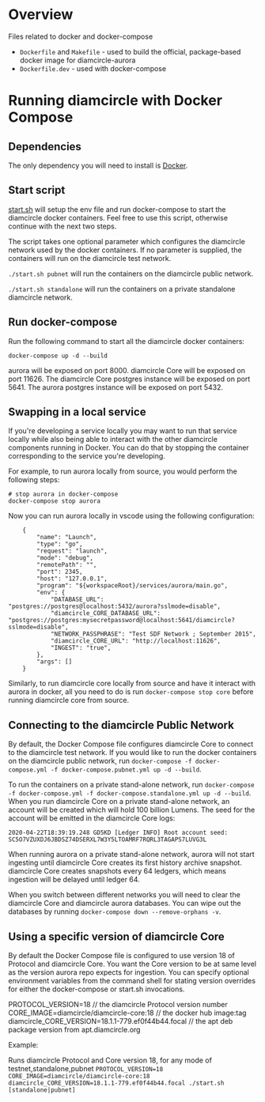 # Overview

Files related to docker and docker-compose
* `Dockerfile` and `Makefile` - used to build the official, package-based docker image for diamcircle-aurora
* `Dockerfile.dev` - used with docker-compose

# Running diamcircle with Docker Compose

## Dependencies

The only dependency you will need to install is [Docker](https://www.docker.com/products/docker-desktop).

## Start script

[start.sh](./start.sh) will setup the env file and run docker-compose to start the diamcircle docker containers. Feel free to use this script, otherwise continue with the next two steps.

The script takes one optional parameter which configures the diamcircle network used by the docker containers. If no parameter is supplied, the containers will run on the diamcircle test network.

`./start.sh pubnet` will run the containers on the diamcircle public network.

`./start.sh standalone` will run the containers on a private standalone diamcircle network.

## Run docker-compose

Run the following command to start all the diamcircle docker containers:

```
docker-compose up -d --build
```

aurora will be exposed on port 8000. diamcircle Core will be exposed on port 11626. The diamcircle Core postgres instance will be exposed on port 5641.
The aurora postgres instance will be exposed on port 5432.

## Swapping in a local service

If you're developing a service locally you may want to run that service locally while also being able to interact with the other diamcircle components running in Docker. You can do that by stopping the container corresponding to the service you're developing.

For example, to run aurora locally from source, you would perform the following steps:

```
# stop aurora in docker-compose
docker-compose stop aurora
```

Now you can run aurora locally in vscode using the following configuration:
```
    {
        "name": "Launch",
        "type": "go",
        "request": "launch",
        "mode": "debug",
        "remotePath": "",
        "port": 2345,
        "host": "127.0.0.1",
        "program": "${workspaceRoot}/services/aurora/main.go",
        "env": {
            "DATABASE_URL": "postgres://postgres@localhost:5432/aurora?sslmode=disable",
            "diamcircle_CORE_DATABASE_URL": "postgres://postgres:mysecretpassword@localhost:5641/diamcircle?sslmode=disable",
            "NETWORK_PASSPHRASE": "Test SDF Network ; September 2015",
            "diamcircle_CORE_URL": "http://localhost:11626",
            "INGEST": "true",
        },
        "args": []
    }
```

Similarly, to run diamcircle core locally from source and have it interact with aurora in docker, all you need to do is run `docker-compose stop core` before running diamcircle core from source.

## Connecting to the diamcircle Public Network

By default, the Docker Compose file configures diamcircle Core to connect to the diamcircle test network. If you would like to run the docker containers on the
diamcircle public network, run `docker-compose -f docker-compose.yml -f docker-compose.pubnet.yml up -d --build`. 

To run the containers on a private stand-alone network, run `docker-compose -f docker-compose.yml -f docker-compose.standalone.yml up -d --build`.
When you run diamcircle Core on a private stand-alone network, an account will be created which will hold 100 billion Lumens.
The seed for the account will be emitted in the diamcircle Core logs:

```
2020-04-22T18:39:19.248 GD5KD [Ledger INFO] Root account seed: SC5O7VZUXDJ6JBDSZ74DSERXL7W3Y5LTOAMRF7RQRL3TAGAPS7LUVG3L
```

When running aurora on a private stand-alone network, aurora will not start ingesting until diamcircle Core creates its first history archive snapshot. diamcircle Core creates snapshots every 64 ledgers, which means ingestion will be delayed until ledger 64.

When you switch between different networks you will need to clear the diamcircle Core and diamcircle aurora databases. You can wipe out the databases by running `docker-compose down --remove-orphans -v`.

## Using a specific version of diamcircle Core

By default the Docker Compose file is configured to use version 18 of Protocol and diamcircle Core. You want the Core version to be at same level as the version aurora repo expects for ingestion. You can specify optional environment variables from the command shell for stating version overrides for either the docker-compose or start.sh invocations. 

PROTOCOL_VERSION=18                              // the diamcircle Protocol version number
CORE_IMAGE=diamcircle/diamcircle-core:18               // the docker hub image:tag 
diamcircle_CORE_VERSION=18.1.1-779.ef0f44b44.focal  // the apt deb package version from apt.diamcircle.org

Example:

Runs diamcircle Protocol and Core version 18, for any mode of testnet,standalone,pubnet
```PROTOCOL_VERSION=18 CORE_IMAGE=diamcircle/diamcircle-core:18 diamcircle_CORE_VERSION=18.1.1-779.ef0f44b44.focal ./start.sh [standalone|pubnet]```
